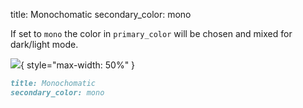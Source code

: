 title: Monochomatic
secondary_color: mono

If set to `mono` the color in `primary_color` will be chosen and mixed for dark/light mode.

![](../../../../img/sc_mono.svg){ style="max-width: 50%" }

```markdown
title: Monochomatic
secondary_color: mono
```

